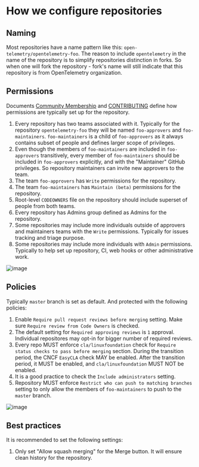 # How we configure repositories

## Naming

Most repositories have a name pattern like this:
`open-telemetry/opentelemetry-foo`. The reason to include `opentelemetry` in the
name of the repository is to simplify repositories distinction in forks. So when
one will fork the repository - fork's name will still indicate that this
repository is from OpenTelemetry organization.

## Permissions

Documents [Community Membership](../community-membership.md) and
[CONTRIBUTING](../CONTRIBUTING.md) define how permissions are typically set up
for the repository.

1. Every repository has two teams associated with it. Typically for the
   repository `opentelemetry-foo` they will be named `foo-approvers` and
   `foo-maintainers`. `foo-maintainers` is a child of `foo-approvers` as it
   always contains subset of people and defines larger scope of privileges.
2. Even though the members of `foo-maintainers` are included in `foo-approvers`
   transitively, every member of `foo-maintainers` should be included in
   `foo-approvers` explicitly, and with the "Maintainer" GitHub privileges. So
   repository maintainers can invite new approvers to the team.
3. The team `foo-approvers` has `Write` permissions for the repository.
4. The team `foo-maintainers` has `Maintain (beta)` permissions for the
   repository.
5. Root-level `CODEOWNERS` file on the repository should include superset of
   people from both teams.
6. Every repository has Admins group defined as Admins for the repository.
7. Some repositories may include more individuals outside of approvers and
   maintainers teams with the `Write` permissions. Typically for issues tracking
   and triage purpose.
8. Some repositories may include more individuals with `Admin` permissions.
   Typically to help set up repository, CI, web hooks or other administrative
   work.

![image](https://user-images.githubusercontent.com/9950081/57563719-d7b6b300-7355-11e9-9ebb-3c4f549336bc.png)

## Policies

Typically `master` branch is set as default. And protected with the following
policies:

1. Enable `Require pull request reviews before merging` setting. Make sure
   `Require review from Code Owners` is checked.
2. The default setting for `Required approving reviews` is `1` approval. Individual 
   repositores may opt-in for bigger number of required reviews.
3. Every repo MUST enforce `cla/linuxfoundation` check for `Require status
   checks to pass before merging` section.
   During the transition period, the CNCF `EasyCLA` check MAY be enabled.
   After the transition period, it MUST be enabled, and `cla/linuxfoundation`
   MUST NOT be enabled.
4. It is a good practice to check the `Include administrators` setting.
5. Repository MUST enforce `Restrict who can push to matching branches` setting
   to only allow the members of `foo-maintainers` to push to the `master`
   branch.

![image](https://user-images.githubusercontent.com/9950081/57563714-c5d51000-7355-11e9-80c8-68374e2de2f6.png)

## Best practices

It is recommended to set the following settings:

1. Only set "Allow squash merging" for the Merge button. It will ensure clean
   history for the repository.
